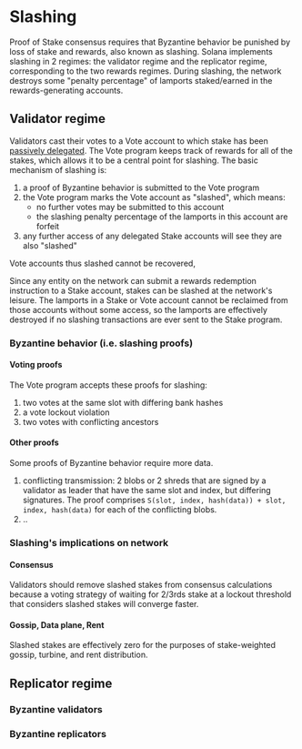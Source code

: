 # Slashing

Proof of Stake consensus requires that Byzantine behavior be punished by loss of stake and rewards, also known as slashing. 
Solana implements slashing in 2 regimes: the validator regime and the replicator regime, corresponding to the two rewards regimes.
During slashing, the network destroys some "penalty percentage" of lamports staked/earned in the rewards-generating accounts.

## Validator regime

Validators cast their votes to a Vote account to which stake has been [passively delegated](stake-delegation-and-rewards.md).
The Vote program keeps track of rewards for all of the stakes, which allows it to be a central point for slashing.
The basic mechanism of slashing is:

1. a proof of Byzantine behavior is submitted to the Vote program
2. the Vote program marks the Vote account as "slashed", which means:
    * no further votes may be submitted to this account
    * the slashing penalty percentage of the lamports in this account are forfeit
3. any further access of any delegated Stake accounts will see they are also "slashed"

Vote accounts thus slashed cannot be recovered, 

Since any entity on the network can submit a rewards redemption instruction to a Stake account, stakes can be 
slashed at the network's leisure.  The lamports in a Stake or Vote account cannot be reclaimed from those 
accounts without some access, so the lamports are effectively destroyed if no slashing transactions are 
ever sent to the Stake program.

### Byzantine behavior (i.e. slashing proofs)

#### Voting proofs

The Vote program accepts these proofs for slashing:
1. two votes at the same slot with differing bank hashes
2. a vote lockout violation 
3. two votes with conflicting ancestors

#### Other proofs

Some proofs of Byzantine behavior require more data.
1. conflicting transmission: 2 blobs or 2 shreds that are signed by a validator as leader that have the same slot and index, 
but differing signatures.  The proof comprises `S(slot, index, hash(data)) + slot, index, hash(data)` for each of the conflicting blobs.
2. ..

### Slashing's implications on network

#### Consensus

Validators should remove slashed stakes from consensus calculations because a voting strategy of waiting for 2/3rds stake at a lockout 
threshold that considers slashed stakes will converge faster.

#### Gossip, Data plane, Rent

Slashed stakes are effectively zero for the purposes of stake-weighted gossip, turbine, and rent distribution.

## Replicator regime
### Byzantine validators
### Byzantine replicators

